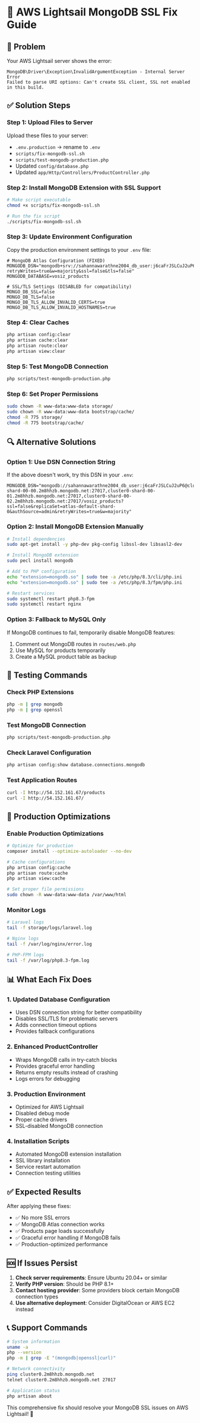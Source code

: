 # 🔧 AWS Lightsail MongoDB SSL Fix Guide

## 🚨 Problem
Your AWS Lightsail server shows the error:
```
MongoDB\Driver\Exception\InvalidArgumentException - Internal Server Error
Failed to parse URI options: Can't create SSL client, SSL not enabled in this build.
```

## ✅ Solution Steps

### Step 1: Upload Files to Server
Upload these files to your server:
- `.env.production` → rename to `.env`
- `scripts/fix-mongodb-ssl.sh`
- `scripts/test-mongodb-production.php`
- Updated `config/database.php`
- Updated `app/Http/Controllers/ProductController.php`

### Step 2: Install MongoDB Extension with SSL Support
```bash
# Make script executable
chmod +x scripts/fix-mongodb-ssl.sh

# Run the fix script
./scripts/fix-mongodb-ssl.sh
```

### Step 3: Update Environment Configuration
Copy the production environment settings to your `.env` file:

```env
# MongoDB Atlas Configuration (FIXED)
MONGODB_DSN="mongodb+srv://sahannawarathne2004_db_user:j6caFrJSLCuJ2uP6@cluster0.2m8hhzb.mongodb.net/vosiz_products?retryWrites=true&w=majority&ssl=false&tls=false"
MONGODB_DATABASE=vosiz_products

# SSL/TLS Settings (DISABLED for compatibility)
MONGO_DB_SSL=false
MONGO_DB_TLS=false
MONGO_DB_TLS_ALLOW_INVALID_CERTS=true
MONGO_DB_TLS_ALLOW_INVALID_HOSTNAMES=true
```

### Step 4: Clear Caches
```bash
php artisan config:clear
php artisan cache:clear
php artisan route:clear
php artisan view:clear
```

### Step 5: Test MongoDB Connection
```bash
php scripts/test-mongodb-production.php
```

### Step 6: Set Proper Permissions
```bash
sudo chown -R www-data:www-data storage/
sudo chown -R www-data:www-data bootstrap/cache/
chmod -R 775 storage/
chmod -R 775 bootstrap/cache/
```

## 🔍 Alternative Solutions

### Option 1: Use DSN Connection String
If the above doesn't work, try this DSN in your `.env`:
```env
MONGODB_DSN="mongodb://sahannawarathne2004_db_user:j6caFrJSLCuJ2uP6@cluster0-shard-00-00.2m8hhzb.mongodb.net:27017,cluster0-shard-00-01.2m8hhzb.mongodb.net:27017,cluster0-shard-00-02.2m8hhzb.mongodb.net:27017/vosiz_products?ssl=false&replicaSet=atlas-default-shard-0&authSource=admin&retryWrites=true&w=majority"
```

### Option 2: Install MongoDB Extension Manually
```bash
# Install dependencies
sudo apt-get install -y php-dev pkg-config libssl-dev libsasl2-dev

# Install MongoDB extension
sudo pecl install mongodb

# Add to PHP configuration
echo "extension=mongodb.so" | sudo tee -a /etc/php/8.3/cli/php.ini
echo "extension=mongodb.so" | sudo tee -a /etc/php/8.3/fpm/php.ini

# Restart services
sudo systemctl restart php8.3-fpm
sudo systemctl restart nginx
```

### Option 3: Fallback to MySQL Only
If MongoDB continues to fail, temporarily disable MongoDB features:

1. Comment out MongoDB routes in `routes/web.php`
2. Use MySQL for products temporarily
3. Create a MySQL product table as backup

## 🧪 Testing Commands

### Check PHP Extensions
```bash
php -m | grep mongodb
php -m | grep openssl
```

### Test MongoDB Connection
```bash
php scripts/test-mongodb-production.php
```

### Check Laravel Configuration
```bash
php artisan config:show database.connections.mongodb
```

### Test Application Routes
```bash
curl -I http://54.152.161.67/products
curl -I http://54.152.161.67/
```

## 🚀 Production Optimizations

### Enable Production Optimizations
```bash
# Optimize for production
composer install --optimize-autoloader --no-dev

# Cache configurations
php artisan config:cache
php artisan route:cache
php artisan view:cache

# Set proper file permissions
sudo chown -R www-data:www-data /var/www/html
```

### Monitor Logs
```bash
# Laravel logs
tail -f storage/logs/laravel.log

# Nginx logs
tail -f /var/log/nginx/error.log

# PHP-FPM logs
tail -f /var/log/php8.3-fpm.log
```

## 📊 What Each Fix Does

### 1. Updated Database Configuration
- Uses DSN connection string for better compatibility
- Disables SSL/TLS for problematic servers
- Adds connection timeout options
- Provides fallback configurations

### 2. Enhanced ProductController
- Wraps MongoDB calls in try-catch blocks
- Provides graceful error handling
- Returns empty results instead of crashing
- Logs errors for debugging

### 3. Production Environment
- Optimized for AWS Lightsail
- Disabled debug mode
- Proper cache drivers
- SSL-disabled MongoDB connection

### 4. Installation Scripts
- Automated MongoDB extension installation
- SSL library installation
- Service restart automation
- Connection testing utilities

## ✅ Expected Results

After applying these fixes:
- ✅ No more SSL errors
- ✅ MongoDB Atlas connection works
- ✅ Products page loads successfully
- ✅ Graceful error handling if MongoDB fails
- ✅ Production-optimized performance

## 🆘 If Issues Persist

1. **Check server requirements**: Ensure Ubuntu 20.04+ or similar
2. **Verify PHP version**: Should be PHP 8.1+
3. **Contact hosting provider**: Some providers block certain MongoDB connection types
4. **Use alternative deployment**: Consider DigitalOcean or AWS EC2 instead

## 📞 Support Commands

```bash
# System information
uname -a
php --version
php -m | grep -E "(mongodb|openssl|curl)"

# Network connectivity
ping cluster0.2m8hhzb.mongodb.net
telnet cluster0.2m8hhzb.mongodb.net 27017

# Application status
php artisan about
```

This comprehensive fix should resolve your MongoDB SSL issues on AWS Lightsail! 🎯